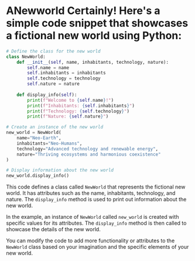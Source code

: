# ANewworld Certainly! Here's a simple code snippet that showcases a fictional new world using Python:

```python
# Define the class for the new world
class NewWorld:
    def __init__(self, name, inhabitants, technology, nature):
        self.name = name
        self.inhabitants = inhabitants
        self.technology = technology
        self.nature = nature
    
    def display_info(self):
        print(f"Welcome to {self.name}!")
        print(f"Inhabitants: {self.inhabitants}")
        print(f"Technology: {self.technology}")
        print(f"Nature: {self.nature}")

# Create an instance of the new world
new_world = NewWorld(
    name="Neo-Earth",
    inhabitants="Neo-Humans",
    technology="Advanced technology and renewable energy",
    nature="Thriving ecosystems and harmonious coexistence"
)

# Display information about the new world
new_world.display_info()
```

This code defines a class called `NewWorld` that represents the fictional new world. It has attributes such as the name, inhabitants, technology, and nature. The `display_info` method is used to print out information about the new world.

In the example, an instance of `NewWorld` called `new_world` is created with specific values for its attributes. The `display_info` method is then called to showcase the details of the new world.

You can modify the code to add more functionality or attributes to the `NewWorld` class based on your imagination and the specific elements of your new world.
